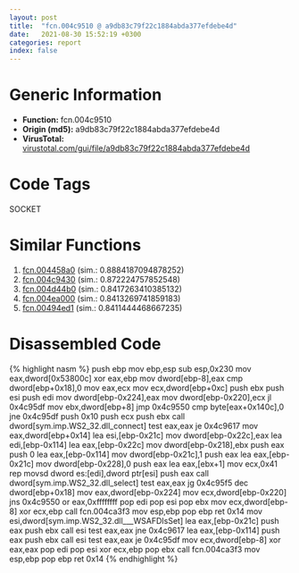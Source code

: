 ```yaml
---
layout: post
title:  "fcn.004c9510 @ a9db83c79f22c1884abda377efdebe4d"
date:   2021-08-30 15:52:19 +0300
categories: report
index: false
---
```


# Generic Information
- **Function:** fcn.004c9510
- **Origin (md5):** a9db83c79f22c1884abda377efdebe4d
- **VirusTotal:** [virustotal.com/gui/file/a9db83c79f22c1884abda377efdebe4d][virustotal_ref]

# Code Tags
<span class="tag" id="SOCKET">SOCKET</span>


# Similar Functions

1. [fcn.004458a0][similar_1_ref] (sim.: 0.8884187094878252)
2. [fcn.004c9430][similar_2_ref] (sim.: 0.872224757852548)
3. [fcn.004d44b0][similar_3_ref] (sim.: 0.8417263410385132)
4. [fcn.004ea000][similar_4_ref] (sim.: 0.8413269741859183)
5. [fcn.00494ed1][similar_5_ref] (sim.: 0.8411444468667235)


# Disassembled Code

{% highlight nasm %}
push ebp
mov ebp,esp
sub esp,0x230
mov eax,dword[0x53800c]
xor eax,ebp
mov dword[ebp-8],eax
cmp dword[ebp+0x18],0
mov eax,ecx
mov ecx,dword[ebp+0xc]
push ebx
push esi
push edi
mov dword[ebp-0x224],eax
mov dword[ebp-0x220],ecx
jl 0x4c95df
mov ebx,dword[ebp+8]
jmp 0x4c9550
cmp byte[eax+0x140c],0
jne 0x4c95df
push 0x10
push ecx
push ebx
call dword[sym.imp.WS2_32.dll_connect]
test eax,eax
je 0x4c9617
mov eax,dword[ebp+0x14]
lea esi,[ebp-0x21c]
mov dword[ebp-0x22c],eax
lea edi,[ebp-0x114]
lea eax,[ebp-0x22c]
mov dword[ebp-0x218],ebx
push eax
push 0
lea eax,[ebp-0x114]
mov dword[ebp-0x21c],1
push eax
lea eax,[ebp-0x21c]
mov dword[ebp-0x228],0
push eax
lea eax,[ebx+1]
mov ecx,0x41
rep movsd dword es:[edi],dword ptr[esi]
push eax
call dword[sym.imp.WS2_32.dll_select]
test eax,eax
jg 0x4c95f5
dec dword[ebp+0x18]
mov eax,dword[ebp-0x224]
mov ecx,dword[ebp-0x220]
jns 0x4c9550
or eax,0xffffffff
pop edi
pop esi
pop ebx
mov ecx,dword[ebp-8]
xor ecx,ebp
call fcn.004ca3f3
mov esp,ebp
pop ebp
ret 0x14
mov esi,dword[sym.imp.WS2_32.dll___WSAFDIsSet]
lea eax,[ebp-0x21c]
push eax
push ebx
call esi
test eax,eax
jne 0x4c9617
lea eax,[ebp-0x114]
push eax
push ebx
call esi
test eax,eax
je 0x4c95df
mov ecx,dword[ebp-8]
xor eax,eax
pop edi
pop esi
xor ecx,ebp
pop ebx
call fcn.004ca3f3
mov esp,ebp
pop ebp
ret 0x14
{% endhighlight %}


[similar_1_ref]: /report/fcn.004458a0@3dfcfb1d918b690c00de324bcfcdc082
[similar_2_ref]: /report/fcn.004c9430@a9db83c79f22c1884abda377efdebe4d
[similar_3_ref]: /report/fcn.004d44b0@4fe38de7c6c86a1bad209560fa052231
[similar_4_ref]: /report/fcn.004ea000@4fe38de7c6c86a1bad209560fa052231
[similar_5_ref]: /report/fcn.00494ed1@3b2d901eaca41ce14deca6a48c0c801a
[virustotal_ref]: https://www.virustotal.com/gui/file/a9db83c79f22c1884abda377efdebe4d